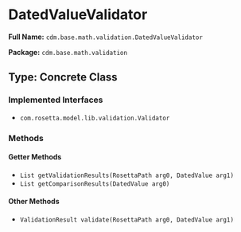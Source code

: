 # DatedValueValidator

**Full Name:** `cdm.base.math.validation.DatedValueValidator`

**Package:** `cdm.base.math.validation`

## Type: Concrete Class

### Implemented Interfaces

- `com.rosetta.model.lib.validation.Validator`

### Methods

#### Getter Methods

- `List getValidationResults(RosettaPath arg0, DatedValue arg1)`
- `List getComparisonResults(DatedValue arg0)`

#### Other Methods

- `ValidationResult validate(RosettaPath arg0, DatedValue arg1)`

